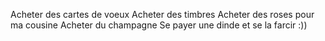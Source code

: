 Acheter des cartes de voeux
Acheter des timbres
Acheter des roses pour ma cousine
Acheter du champagne
Se payer une dinde et se la farcir :))
